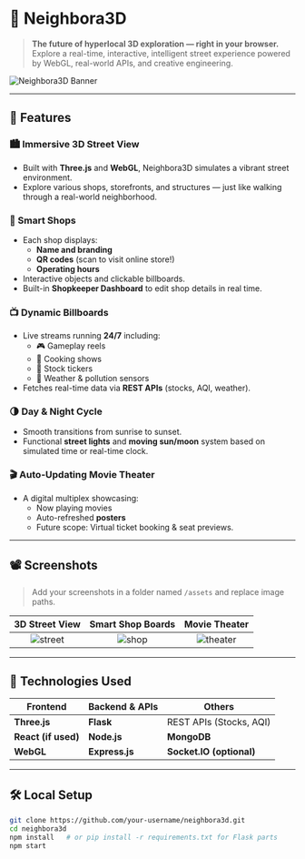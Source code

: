 # 🌆 Neighbora3D

> **The future of hyperlocal 3D exploration — right in your browser.**  
> Explore a real-time, interactive, intelligent street experience powered by WebGL, real-world APIs, and creative engineering.

![Neighbora3D Banner](./assets/neighbora3d-banner.png)

---

## 📌 Features

### 🏙️ Immersive 3D Street View
- Built with **Three.js** and **WebGL**, Neighbora3D simulates a vibrant street environment.
- Explore various shops, storefronts, and structures — just like walking through a real-world neighborhood.

### 🏪 Smart Shops
- Each shop displays:
  - **Name and branding**
  - **QR codes** (scan to visit online store!)
  - **Operating hours**
- Interactive objects and clickable billboards.
- Built-in **Shopkeeper Dashboard** to edit shop details in real time.

### 📺 Dynamic Billboards
- Live streams running **24/7** including:
  - 🎮 Gameplay reels
  - 🍜 Cooking shows
  - 📰 Stock tickers
  - 🧪 Weather & pollution sensors
- Fetches real-time data via **REST APIs** (stocks, AQI, weather).

### 🌗 Day & Night Cycle
- Smooth transitions from sunrise to sunset.
- Functional **street lights** and **moving sun/moon** system based on simulated time or real-time clock.

### 🎬 Auto-Updating Movie Theater
- A digital multiplex showcasing:
  - Now playing movies
  - Auto-refreshed **posters**
  - Future scope: Virtual ticket booking & seat previews.

---

## 📽️ Screenshots

> Add your screenshots in a folder named `/assets` and replace image paths.

| 3D Street View | Smart Shop Boards | Movie Theater |
|:--:|:--:|:--:|
| ![street](./assets/streetview.png) | ![shop](./assets/ramenshop.png) | ![theater](./assets/theater.png) |

---

## 🧠 Technologies Used

| Frontend              | Backend & APIs         | Others                |
|-----------------------|------------------------|------------------------|
| **Three.js**          | **Flask**              | REST APIs (Stocks, AQI)|
| **React (if used)**   | **Node.js**            | **MongoDB**            |
| **WebGL**             | **Express.js**         | **Socket.IO (optional)**|

---

## 🛠️ Local Setup

```bash
git clone https://github.com/your-username/neighbora3d.git
cd neighbora3d
npm install   # or pip install -r requirements.txt for Flask parts
npm start
